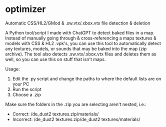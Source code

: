 # optimizer
Automatic CSS/HL2/GMod & .sw.vtx/.xbox.vtx file detection & deletion

A Python tool/script I made with ChatGPT to detect baked files in a map. Instead of manually going through & cross-referencing a maps textures & models with CSS & HL2 .vpk's, you can use this tool to automatically detect any textures, models, or sounds that may be baked into the map (zip archive). The tool also detects .sw.vtx/.xbox.vtx files and deletes them as well, so you can use this on stuff that isn't maps.

Usage:
1. Edit the .py script and change the paths to where the default lists are on your PC
2. Run the script
3. Choose a .zip

Make sure the folders in the .zip you are selecting aren't nested, i.e.:
* Correct: /de_dust2 textures.zip/materials/
* Incorrect: /de_dust2 textures.zip/de_dust2 textures/materials/
